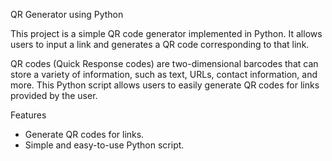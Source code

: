 QR Generator using Python

This project is a simple QR code generator implemented in Python. It allows users to input a link and generates a QR code corresponding to that link.

QR codes (Quick Response codes) are two-dimensional barcodes that can store a variety of information, such as text, URLs, contact information, and more. This Python script allows users to easily generate QR codes for links provided by the user.

Features

- Generate QR codes for links.
- Simple and easy-to-use Python script.
